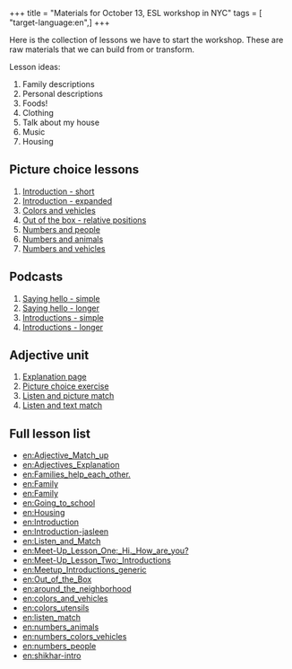 +++
title = "Materials for October 13, ESL workshop in NYC"
tags = [ "target-language:en",]
+++

Here is the collection of lessons we have to start the workshop. These
are raw materials that we can build from or transform.

Lesson ideas:

1.  Family descriptions
2.  Personal descriptions
3.  Foods\!
4.  Clothing
5.  Talk about my house
6.  Music
7.  Housing

## Picture choice lessons

1.  [Introduction - short](/en/Introduction)
2.  [Introduction - expanded](/en/Introduction-Person_Words)
3.  [Colors and vehicles](/en/colors_and_vehicles)
4.  [Out of the box - relative positions](/en/Out_of_the_Box)
5.  [Numbers and people](/en/numbers_people)
6.  [Numbers and animals](/en/numbers_animals)
7.  [Numbers and vehicles](/en/numbers_colors_vehicles)

## Podcasts

1.  [Saying hello - simple](/en/Meetup_Greetings)
2.  [Saying hello -
    longer](/en/Meet-Up_Lesson_One%3A_Hi._How_are_you%3F)
3.  [Introductions - simple](/en/Meetup_Introductions_generic)
4.  [Introductions - longer](/en/Meet-Up_Lesson_Two%3A_Introductions)

## Adjective unit

1.  [Explanation page](/en/Adjectives_Explanation)
2.  [Picture choice exercise](/en/Adjective_Match_up)
3.  [Listen and picture match](/en/Listen_and_Match)
4.  [Listen and text match](/en/listen_match)

## Full lesson list

<div class="ductus-macro" data-macro-name="pagelist" data-tags="ESLworkshop" contenteditable="false">

  - [en:Adjective\_Match\_up](/en/Adjective_Match_up)
  - [en:Adjectives\_Explanation](/en/Adjectives_Explanation)
  - [en:Families\_help\_each\_other.](/en/Families_help_each_other.)
  - [en:Family](/en/Family)
  - [en:Family](/en/Family)
  - [en:Going\_to\_school](/en/Going_to_school)
  - [en:Housing](/en/Housing)
  - [en:Introduction](/en/Introduction)
  - [en:Introduction-jasleen](/en/Introduction-jasleen)
  - [en:Listen\_and\_Match](/en/Listen_and_Match)
  - [en:Meet-Up\_Lesson\_One:\_Hi.\_How\_are\_you?](/en/Meet-Up_Lesson_One%3A_Hi._How_are_you%3F)
  - [en:Meet-Up\_Lesson\_Two:\_Introductions](/en/Meet-Up_Lesson_Two%3A_Introductions)
  - [en:Meetup\_Introductions\_generic](/en/Meetup_Introductions_generic)
  - [en:Out\_of\_the\_Box](/en/Out_of_the_Box)
  - [en:around\_the\_neighborhood](/en/around_the_neighborhood)
  - [en:colors\_and\_vehicles](/en/colors_and_vehicles)
  - [en:colors\_utensils](/en/colors_utensils)
  - [en:listen\_match](/en/listen_match)
  - [en:numbers\_animals](/en/numbers_animals)
  - [en:numbers\_colors\_vehicles](/en/numbers_colors_vehicles)
  - [en:numbers\_people](/en/numbers_people)
  - [en:shikhar-intro](/en/shikhar-intro)

</div>
